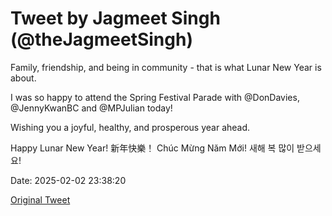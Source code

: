 # Tweet by Jagmeet Singh (@theJagmeetSingh)

Family, friendship, and being in community - that is what Lunar New Year is about.

I was so happy to attend the Spring Festival Parade with @DonDavies, @JennyKwanBC and @MPJulian today!

Wishing you a joyful, healthy, and prosperous year ahead.

Happy Lunar New Year! 
新年快樂！ 
Chúc Mừng Năm Mới! 
새해 복 많이 받으세요!

Date: 2025-02-02 23:38:20

[Original Tweet](https://x.com/theJagmeetSingh/status/1886197493152804981)
